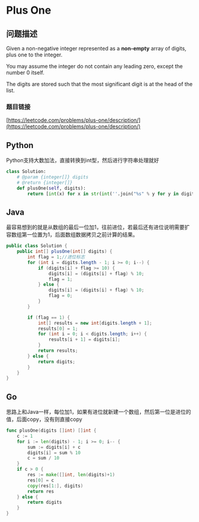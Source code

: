# Plus One

## 问题描述

Given a non-negative integer represented as a **non-empty** array of digits, plus one to the integer.

You may assume the integer do not contain any leading zero, except the number 0 itself.

The digits are stored such that the most significant digit is at the head of the list.

### 题目链接

[https://leetcode.com/problems/plus-one/description/](https://leetcode.com/problems/plus-one/description/)

## Python

Python支持大数加法，直接转换到int型，然后进行字符串处理就好

```python
class Solution:
    # @param {integer[]} digits
    # @return {integer[]}
    def plusOne(self, digits):
        return [int(x) for x in str(int(''.join("%s" % y for y in digits)) + 1)]
```

## Java

最容易想到的就是从数组的最后一位加1，往前进位，若最后还有进位说明需要扩容数组第一位置为1，后面数组数据拷贝之前计算的结果。

```java
public class Solution {
    public int[] plusOne(int[] digits) {
        int flag = 1;//进位标志
        for (int i = digits.length - 1; i >= 0; i--) {
            if (digits[i] + flag >= 10) {
                digits[i] = (digits[i] + flag) % 10;
                flag = 1;
            } else {
                digits[i] = (digits[i] + flag) % 10;
                flag = 0;
            }
        }

        if (flag == 1) {
            int[] results = new int[digits.length + 1];
            results[0] = 1;
            for (int i = 0; i < digits.length; i++) {
                results[i + 1] = digits[i];
            }
            return results;
        } else {
            return digits;
        }
    }
}
```

## Go
思路上和Java一样，每位加1，如果有进位就新建一个数组，然后第一位是进位的值，后面copy，没有则直接copy

```go
func plusOne(digits []int) []int {
	c := 1
	for i := len(digits) - 1; i >= 0; i-- {
		sum := digits[i] + c
		digits[i] = sum % 10
		c = sum / 10
	}
	if c > 0 {
		res := make([]int, len(digits)+1)
		res[0] = c
		copy(res[1:], digits)
		return res
	} else {
		return digits
	}
}
```
